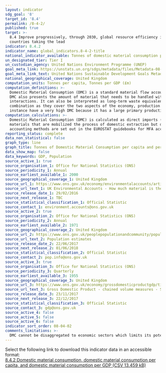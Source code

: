 ```yaml
---
layout: indicator
sdg_goal: '8'
target_id: '8.4'
permalink: /8-4-2/
published: true
target: >-
  8.4 Improve progressively, through 2030, global resource efficiency in consumption and production and endeavour to decouple economic growth from environmental degradation, in accordance with the 10‑Year Framework of Programmes on Sustainable Consumption and Production, with developed
  countries taking the lead
indicator: 8.4.2
indicator_name: global_indicators.8-4-2-title
national_indicator_available: Tonnes of domestic material consumption per capita, and per GDP in million GBP (£)
un_designated_tier: Tier I
un_custodian_agency: United Nations Environment Programme (UNEP)
goal_meta_link: https://unstats.un.org/sdgs/metadata/files/Metadata-08-04-02.pdf
goal_meta_link_text: United Nations Sustainable Development Goals Metadata (PDF 58.7 KB)
national_geographical_coverage: United Kingdom
computation_units: Tonnes per capita, Tonnes per GDP (£m)
computation_definitions: >-
  Domestic Material Consumption (DMC) is a standard material flow accounting (MFA) indicator and reports the apparent consumption of materials in a national economy. DMC reports the amount of materials that are used in a national economy. DMC is a territorial (production side) indicator.
  DMC also presents the amount of material that needs to be handled within an economy, which is either added to material stocks of buildings and transport infrastructure or used to fuel the economy as material throughput. DMC describes the physical dimension of economic processes and
  interactions. It can also be interpreted as long-term waste equivalent. Per-capita DMC describes the average level of material use in an economy – an environmental pressure indicator – and is also referred to as metabolic profile. DMC and Material Footprint (MF) need to be looked at in
  combination as they cover the two aspects of the economy, production and consumption (See indicators 8.4.1 and 12.2.1). The DMC reports the actual amount of material in an economy, MF the virtual amount required across the whole supply chain to service final demand. A country can, for
  instance have a very high DMC because it has a large primary production sector for export or a very low DMC because it has outsourced most of the material intensive industrial process to other countries. The material footprint corrects for both phenomena.
computation_calculations: >-
  Domestic Material Consumption (DMC) is calculated as direct imports (IM) of material plus domestic extraction (DE) of materials minus direct exports (EX) of materials measured in metric tonnes. DMC measure the amount of materials that are used in economic processes. It does not include
  materials that are mobilized the process of domestic extraction but do not enter the economic process. DMC is based on official economic statistics and it requires some modelling to adapt the source data to the methodological requirements of the MFA. The accounting standard and
  accounting methods are set out in the EUROSTAT guidebooks for MFA accounts in the latest edition of 2013. MFA accounting is also part of the central framework of the System of integrated Environmental-Economic Accounts (SEEA).
reporting_status: complete
data_non_statistical: false
graph_type: line
graph_title: Tonnes of Domestic Material Consumption per capita and per GDP (£m)
data_show_map: false
data_keywords: GDP, Population
source_active_1: true
source_organisation_1: Office for National Statistics (ONS)
source_periodicity_1: Annual
source_earliest_available_1: 2000
source_geographical_coverage_1: United Kingdom
source_url_1: https://www.ons.gov.uk/economy/environmentalaccounts/articles/ukenvironmentalaccountshowmuchmaterialistheukconsuming/ukenvironmentalaccountshowmuchmaterialistheukconsuming
source_url_text_1: UK Environmental Accounts - How much material is the UK consuming?
source_release_date_1: 29/02/2016
source_next_release_1: TBC
source_statistical_classification_1: Official Statistic 
source_contact_1: environment.accounts@ons.gov.uk
source_active_2: true
source_organisation_2: Office for National Statistics (ONS)
source_periodicity_2: Annual
source_earliest_available_2: 1971
source_geographical_coverage_2: United Kingdom
source_url_2: https://www.ons.gov.uk/peoplepopulationandcommunity/populationandmigration/populationestimates
source_url_text_2: Population estimates
source_release_date_2: 22/06/2017
source_next_release_2: 01/06/2018
source_statistical_classification_2: Official Statistic 
source_contact_2: pop.info@ons.gov.uk
source_active_3: true
source_organisation_3: Office for National Statistics (ONS)
source_periodicity_3: Quarterly
source_earliest_available_3: 1955
source_geographical_coverage_3: United Kingdom
source_url_3: https://www.ons.gov.uk/economy/grossdomesticproductgdp/timeseries/abmi/pn2
source_url_text_3: Gross Domestic Product - chained volume measures - Seasonally adjusted £m
source_release_date_3: 23/11/2017
source_next_release_3: 22/12/2017
source_statistical_classification_3: Official Statistic 
source_contact_3: gdp@ons.gov.uk
source_active_4: false
source_active_5: false
source_active_6: false
indicator_sort_order: 08-04-02
comments_limitations: >-
  DMC cannot be disaggregated to economic sectors which limits its potential to become a satellite account to the System of National Accounts (SNA).  Data follows the UN specification for this indicator. This indicator has been identified in collaboration with topic experts.
---
```

Select the following link to download this indicator data in an accessible format:<br>[8.4.2 Domestic material consumption, domestic material consumption per capita, and domestic material consumption per GDP (CSV 13.459 kB)](https://sustainabledevelopment-uk.github.io/sdg-data/data/8-4-2.csv)